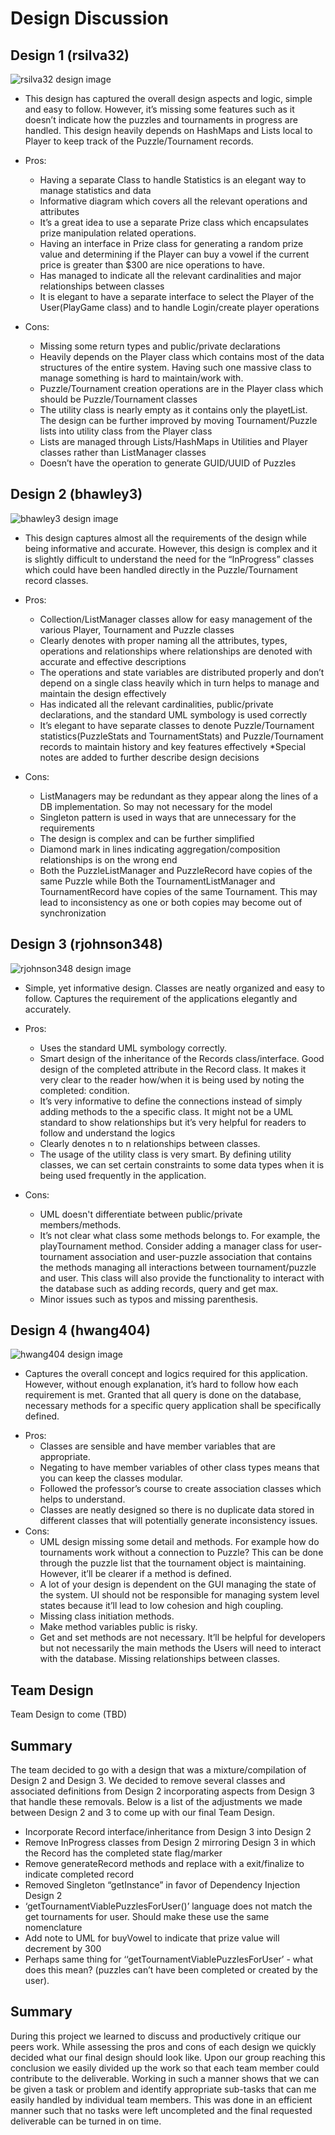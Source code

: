 # Design Discussion
## Design 1 (rsilva32)
![rsilva32 design image](../Design-Individual/rsilva32/design.png)
- This design has captured the overall design aspects and logic, simple and easy to follow. However, it’s missing some features such as it doesn’t indicate how the puzzles and tournaments in progress are handled. This design heavily depends on HashMaps and Lists local to Player to keep track of the Puzzle/Tournament records.

* Pros:
   * Having a separate Class to handle Statistics is an elegant way to manage statistics and data
   * Informative diagram  which covers all the relevant operations and attributes
   * It’s a great idea to use a separate Prize class which encapsulates prize manipulation related operations. 
   * Having an interface in Prize class for generating a random prize value and determining if the Player can buy a vowel if the current price is greater than $300 are nice operations to have.
   * Has managed to indicate all the relevant cardinalities and major relationships between classes
   * It is elegant to have a separate interface to select the Player of the User(PlayGame class) and to handle Login/create player operations

* Cons: 
   * Missing some return types and public/private declarations
   * Heavily depends on the Player class which contains most of the data structures of the entire system. Having such one massive class to manage something is hard to maintain/work with.
   * Puzzle/Tournament creation operations are in the Player class which should be Puzzle/Tournament classes
   * The utility class is nearly empty as it contains only the playetList<Player>. The design can be further improved by moving Tournament/Puzzle lists into utility class from the Player class
   * Lists are managed through Lists/HashMaps in Utilities and Player classes rather than ListManager classes
   * Doesn’t have the operation to generate GUID/UUID of Puzzles

## Design 2 (bhawley3)
![bhawley3 design image](../Design-Individual/bhawley3/design.png)
- This design captures almost all the requirements of the design while being informative and accurate. However, this design is complex and it is slightly difficult to understand the need for the “InProgress” classes which could have been handled directly in the Puzzle/Tournament record classes.

* Pros:
  * Collection/ListManager classes allow for easy management of the various Player, Tournament and Puzzle classes
  * Clearly denotes with proper naming all the attributes, types, operations and relationships where relationships are denoted with accurate and effective descriptions
  * The operations and state variables are distributed properly and don’t depend on a single class heavily which in turn helps to manage and maintain the design effectively
  * Has indicated all the relevant cardinalities, public/private declarations, and the standard UML symbology is used correctly
  * It’s elegant to have separate classes to denote Puzzle/Tournament statistics(PuzzleStats and TournamentStats) and Puzzle/Tournament records to maintain history and key features effectively
    *Special notes are added to further describe design decisions

* Cons:
   * ListManagers may be redundant as they appear along the lines of a DB implementation. So may not necessary for the model
   * Singleton pattern is used in ways that are unnecessary for the requirements
   * The design is complex and can be further simplified
   * Diamond mark in lines indicating aggregation/composition relationships is on the wrong end
   * Both the PuzzleListManager and PuzzleRecord have copies of the same Puzzle while Both the TournamentListManager and TournamentRecord have copies of the same Tournament. This may lead to inconsistency as one or both copies may become out of synchronization
   
## Design 3 (rjohnson348)
![rjohnson348 design image](../Design-Individual/rjohnson348/design.png)
- Simple, yet informative design. Classes are neatly organized and easy to follow. Captures the requirement of the applications elegantly and accurately.

* Pros:
  * Uses the standard UML symbology correctly.
  * Smart design of the inheritance of the Records class/interface. Good design of the completed attribute in the Record class. It makes it very clear to the reader how/when it is being used by noting the completed: condition.
  * It’s very informative to define the connections instead of simply adding methods to the a specific class. It might not be a UML standard to show relationships but it’s very helpful for readers to follow and understand the logics
  * Clearly denotes n to n relationships between classes.
  * The usage of the utility class is very smart. By defining utility classes, we can set certain constraints to some data types when it is being used frequently in the application.

* Cons:
  * UML doesn't differentiate between public/private members/methods.
  * It’s not clear what class some methods belongs to. For example, the playTournament method. Consider adding a manager class for user-tournament association and user-puzzle association that contains the methods managing all interactions between tournament/puzzle and user. This class will also provide the functionality to interact with the database such as adding records, query and get max.
  * Minor issues such as typos and missing parenthesis.

## Design 4 (hwang404)
![hwang404 design image](../Design-Individual/hwang404/design.png)
- Captures the overall concept and logics required for this application. However, without enough explanation, it’s hard to follow how each requirement is met. Granted that all query is done on the database, necessary methods for a specific query application shall be specifically defined.

* Pros:
  * Classes are sensible and have member variables that are appropriate.
  * Negating to have member variables of other class types means that you can keep the classes modular.
  * Followed the professor’s course to create association classes which helps to understand.
  * Classes are neatly designed so there is no duplicate data stored in different classes that will potentially generate inconsistency issues.
* Cons:
  * UML design missing some detail and methods. For example how do tournaments work without a connection to Puzzle? This can be done through the puzzle list that the tournament object is maintaining. However, it’ll be clearer if a method is defined.
  * A lot of your design is dependent on the GUI managing the state of the system. UI should not be responsible for managing system level states because it’ll lead to low cohesion and high coupling.
  * Missing class initiation methods.
  * Make method variables public is risky.
  * Get and set methods are not necessary. It’ll be helpful for developers but not necessarily the main methods the Users will need to interact with the database.
Missing relationships between classes.

## Team Design
Team Design to come (TBD)
## Summary
The team decided to go with a design that was a mixture/compilation of Design 2 and Design 3. We decided to remove several classes and associated definitions from Design 2 incorporating aspects from Design 3 that handle these removals. Below is a list of the adjustments we made between Design 2 and 3 to come up with our final Team Design.


* Incorporate Record interface/inheritance from Design 3 into Design 2
* Remove InProgress classes from Design 2 mirroring Design 3 in which the Record has the completed state flag/marker
* Remove generateRecord methods and replace with a exit/finalize to indicate completed record
* Removed Singleton “getInstance” in favor of Dependency Injection Design 2
* ‘getTournamentViablePuzzlesForUser()’ language does not match the get tournaments for user. Should make these use the same nomenclature
* Add note to UML for buyVowel to indicate that prize value will decrement by 300
* Perhaps same thing for ‘‘getTournamentViablePuzzlesForUser’ - what does this mean? (puzzles can’t have been completed or created by the user).

## Summary
During this project we learned to discuss and productively critique our peers work. While assessing the pros and cons of each design we quickly decided what our final design should look like. Upon our group reaching this conclusion we easily divided up the work so that each team member could contribute to the deliverable. Working in such a manner shows that we can be given a task or problem and identify appropriate sub-tasks that can me easily handled by individual team members. This was done in an efficient manner such that no tasks were left uncompleted and the final requested deliverable can be turned in on time. 
